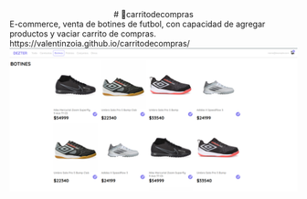 
<div align='center'>
# 🛒carritodecompras
  
</div>
E-commerce, venta de botines de futbol, con capacidad de agregar productos y vaciar carrito de compras.
https://valentinzoia.github.io/carritodecompras/

<img src='./images/shopping-cart-vanilla-js.png' />
